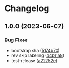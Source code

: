# Changelog

## 1.0.0 (2023-06-07)


### Bug Fixes

* bootstrap sha ([5174b73](https://github.com/dao-xyz/peerbit/commit/5174b73a34ec0f054f2c9a877fb445b96c120524))
* rev skip labeling ([44b11a8](https://github.com/dao-xyz/peerbit/commit/44b11a875b60d6ace60b4345ee9440ee14d3ae79))
* test-release ([a22252e](https://github.com/dao-xyz/peerbit/commit/a22252e5fb843d2186f6009722ab92cb977ef695))
